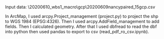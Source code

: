 Input data: \20200610_wbs1_macro\gcp\20200609nancypaired_15gcp.csv

In ArcMap, I used arcpy.Project_management (project.py) to project the shp to WGS 1984 (EPSG:4326). Then I used arcpy.AddField_management to add fields. Then I calculated geometry. After that I used dbfread to read the dbf into python then used pandas to export to csv (read_pdf_ro_csv.ipynb).
